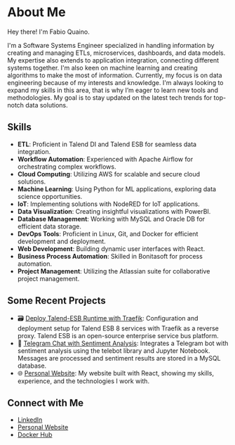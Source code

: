 # About Me

Hey there! I'm Fabio Quaino.

I'm a Software Systems Engineer specialized in handling information by creating and managing ETLs, microservices, dashboards, and data models. My expertise also extends to application integration, connecting different systems together. 
I'm also keen on machine learning and creating algorithms to make the most of information.
Currently, my focus is on data engineering because of my interests and knowledge. 
I'm always looking to expand my skills in this area, that is why I’m eager to learn new tools and methodologies. My goal is to stay updated on the latest tech trends for top-notch data solutions.

## Skills

- **ETL**: Proficient in Talend DI and Talend ESB for seamless data integration.
- **Workflow Automation**: Experienced with Apache Airflow for orchestrating complex workflows.
- **Cloud Computing**: Utilizing AWS for scalable and secure cloud solutions.
- **Machine Learning**: Using Python for ML applications, exploring data science opportunities.
- **IoT**: Implementing solutions with NodeRED for IoT applications.
- **Data Visualization**: Creating insightful visualizations with PowerBI.
- **Database Management**: Working with MySQL and Oracle DB for efficient data storage.
- **DevOps Tools**: Proficient in Linux, Git, and Docker for efficient development and deployment.
- **Web Development**: Building dynamic user interfaces with React.
- **Business Process Automation**: Skilled in Bonitasoft for process automation.
- **Project Management**: Utilizing the Atlassian suite for collaborative project management.

## Some Recent Projects

- 🗃️ [Deploy Talend-ESB Runtime with Traefik](https://github.com/fabioquaino/talend-esb-deploy): Configuration and deployment setup for Talend ESB 8 services with Traefik as a reverse proxy. Talend ESB is an open-source enterprise service bus platform.
- 🤖 [Telegram Chat with Sentiment Analysis](https://github.com/fabioquaino/project-telegram-chat): Integrates a Telegram bot with sentiment analysis using the telebot library and Jupyter Notebook. Messages are processed and sentiment results are stored in a MySQL database.
- 🌐 [Personal Website](https://github.com/fabioquaino/my-portfolio): My website built with React, showing my skills, experience, and the technologies I work with.

## Connect with Me

- [LinkedIn](https://www.linkedin.com/in/fabioquaino/)
- [Personal Website](https://fabioquaino.com)
- [Docker Hub](https://hub.docker.com/u/quaino)

